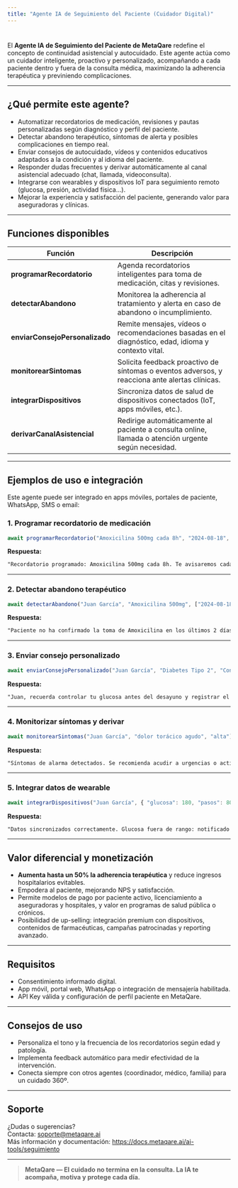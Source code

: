 ```yaml
---
title: "Agente IA de Seguimiento del Paciente (Cuidador Digital)"
---
```


#


El **Agente IA de Seguimiento del Paciente de MetaQare** redefine el concepto de continuidad asistencial y autocuidado. Este agente actúa como un cuidador inteligente, proactivo y personalizado, acompañando a cada paciente dentro y fuera de la consulta médica, maximizando la adherencia terapéutica y previniendo complicaciones.

---

## ¿Qué permite este agente?

- Automatizar recordatorios de medicación, revisiones y pautas personalizadas según diagnóstico y perfil del paciente.
- Detectar abandono terapéutico, síntomas de alerta y posibles complicaciones en tiempo real.
- Enviar consejos de autocuidado, vídeos y contenidos educativos adaptados a la condición y al idioma del paciente.
- Responder dudas frecuentes y derivar automáticamente al canal asistencial adecuado (chat, llamada, videoconsulta).
- Integrarse con wearables y dispositivos IoT para seguimiento remoto (glucosa, presión, actividad física…).
- Mejorar la experiencia y satisfacción del paciente, generando valor para aseguradoras y clínicas.

---

## Funciones disponibles

| Función                          | Descripción                                                                                          |
| -------------------------------- | ---------------------------------------------------------------------------------------------------- |
| **programarRecordatorio**        | Agenda recordatorios inteligentes para toma de medicación, citas y revisiones.                       |
| **detectarAbandono**             | Monitorea la adherencia al tratamiento y alerta en caso de abandono o incumplimiento.                |
| **enviarConsejoPersonalizado**   | Remite mensajes, vídeos o recomendaciones basadas en el diagnóstico, edad, idioma y contexto vital.   |
| **monitorearSintomas**           | Solicita feedback proactivo de síntomas o eventos adversos, y reacciona ante alertas clínicas.       |
| **integrarDispositivos**         | Sincroniza datos de salud de dispositivos conectados (IoT, apps móviles, etc.).                      |
| **derivarCanalAsistencial**      | Redirige automáticamente al paciente a consulta online, llamada o atención urgente según necesidad.  |

---

## Ejemplos de uso e integración

Este agente puede ser integrado en apps móviles, portales de paciente, WhatsApp, SMS o email:

### 1. Programar recordatorio de medicación

```js
await programarRecordatorio("Amoxicilina 500mg cada 8h", "2024-08-18", "09:00", "Juan García");
```
**Respuesta:**
```txt
"Recordatorio programado: Amoxicilina 500mg cada 8h. Te avisaremos cada día a las 9:00."
```

---

### 2. Detectar abandono terapéutico

```js
await detectarAbandono("Juan García", "Amoxicilina 500mg", ["2024-08-18", "2024-08-19"]);
```
**Respuesta:**
```txt
"Paciente no ha confirmado la toma de Amoxicilina en los últimos 2 días. Se recomienda contactar o reprogramar."
```

---

### 3. Enviar consejo personalizado

```js
await enviarConsejoPersonalizado("Juan García", "Diabetes Tipo 2", "Controlar glucosa antes de desayuno", "es");
```
**Respuesta:**
```txt
"Juan, recuerda controlar tu glucosa antes del desayuno y registrar el valor en tu área personal."
```

---

### 4. Monitorizar síntomas y derivar

```js
await monitorearSintomas("Juan García", "dolor torácico agudo", "alta");
```
**Respuesta:**
```txt
"Síntomas de alarma detectados. Se recomienda acudir a urgencias o activar videoconsulta inmediata."
```

---

### 5. Integrar datos de wearable

```js
await integrarDispositivos("Juan García", { "glucosa": 180, "pasos": 8000 });
```
**Respuesta:**
```txt
"Datos sincronizados correctamente. Glucosa fuera de rango: notificado al médico."
```

---

## Valor diferencial y monetización

- **Aumenta hasta un 50% la adherencia terapéutica** y reduce ingresos hospitalarios evitables.
- Empodera al paciente, mejorando NPS y satisfacción.
- Permite modelos de pago por paciente activo, licenciamiento a aseguradoras y hospitales, y valor en programas de salud pública o crónicos.
- Posibilidad de up-selling: integración premium con dispositivos, contenidos de farmacéuticas, campañas patrocinadas y reporting avanzado.

---

## Requisitos

- Consentimiento informado digital.
- App móvil, portal web, WhatsApp o integración de mensajería habilitada.
- API Key válida y configuración de perfil paciente en MetaQare.

---

## Consejos de uso

- Personaliza el tono y la frecuencia de los recordatorios según edad y patología.
- Implementa feedback automático para medir efectividad de la intervención.
- Conecta siempre con otros agentes (coordinador, médico, familia) para un cuidado 360º.

---

## Soporte

¿Dudas o sugerencias?  
Contacta: [soporte@metaqare.ai](mailto:soporte@metaqare.ai)  
Más información y documentación: https://docs.metaqare.ai/ai-tools/seguimiento

---

> **MetaQare — El cuidado no termina en la consulta. La IA te acompaña, motiva y protege cada día.**